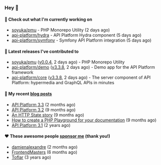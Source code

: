 ### Hey 👋

#### 👷 Check out what I'm currently working on

- [soyuka/pmu](https://github.com/soyuka/pmu) - PHP Monorepo Utility (2 days ago)
- [api-platform/hydra](https://github.com/api-platform/hydra) - API Platform Hydra component (5 days ago)
- [api-platform/symfony](https://github.com/api-platform/symfony) - Symfony API Platform integration (5 days ago)

#### 🔭 Latest releases I've contributed to

- [soyuka/pmu](https://github.com/soyuka/pmu) ([v0.0.4](https://github.com/soyuka/pmu/releases/tag/v0.0.4), 2 days ago) - PHP Monorepo Utility
- [api-platform/demo](https://github.com/api-platform/demo) ([v3.3.8](https://github.com/api-platform/demo/releases/tag/v3.3.8), 2 days ago) - Demo app for the API Platform framework
- [api-platform/core](https://github.com/api-platform/core) ([v3.3.8](https://github.com/api-platform/core/releases/tag/v3.3.8), 2 days ago) - The server component of API Platform: hypermedia and GraphQL APIs in minutes

#### 📜 My recent [blog posts](https://soyuka.me)

- [API Platform 3.3](https://soyuka.me/api-platform-3.3/) (2 months ago)
- [API Platform 3.2](https://soyuka.me/api-platform-3.2/) (9 months ago)
- [An HTTP State story](https://soyuka.me/http-state-story/) (9 months ago)
- [How to create a PHP Playground for your documentation](https://soyuka.me/how-to-create-a-php-playground-for-your-documentation/) (9 months ago)
- [API Platform 3.1](https://soyuka.me/api-platform-3.1-whats-new/) (2 years ago)

#### ❤️ These awesome people [sponsor me](https://github.com/sponsors/soyuka) (thank you!)

- [damienalexandre](https://github.com/damienalexandre) (2 months ago)
- [FrontendMasters](https://github.com/FrontendMasters) (6 months ago)
- [Toflar](https://github.com/Toflar) (3 years ago)
